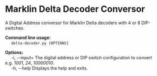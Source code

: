 # Marklin Delta Decoder Conversor

A Digital Address conversor for Marklin Delta decoders with 4 or 8 DIP-switches.

**Command line usage:**\
&nbsp;&nbsp;&nbsp;&nbsp; ```delta-decoder.py [OPTIONS]```

**Options:**\
&nbsp;&nbsp;&nbsp;&nbsp; -i, --input=	The digital address or DIP switch configuration to convert e.g. _1001_, _24_, _10000010_.\
&nbsp;&nbsp;&nbsp;&nbsp; -h, --help		Displays the help and exits.
